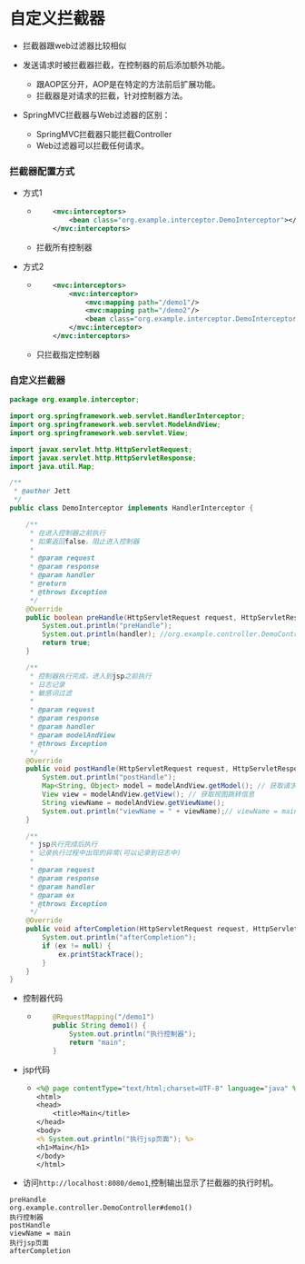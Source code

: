 # 自定义拦截器

- 拦截器跟web过滤器比较相似
- 发送请求时被拦截器拦截，在控制器的前后添加额外功能。
  - 跟AOP区分开，AOP是在特定的方法前后扩展功能。
  - 拦截器是对请求的拦截，针对控制器方法。

- SpringMVC拦截器与Web过滤器的区别：
  - SpringMVC拦截器只能拦截Controller
  - Web过滤器可以拦截任何请求。



### 拦截器配置方式

- 方式1

  - ```xml
        <mvc:interceptors>
            <bean class="org.example.interceptor.DemoInterceptor"></bean>
        </mvc:interceptors>
    ```

  - 拦截所有控制器

- 方式2

  - ```xml
        <mvc:interceptors>
            <mvc:interceptor>
                <mvc:mapping path="/demo1"/>
                <mvc:mapping path="/demo2"/>
                <bean class="org.example.interceptor.DemoInterceptor"></bean>
            </mvc:interceptor>
        </mvc:interceptors>
    ```

  - 只拦截指定控制器



### 自定义拦截器

```java
package org.example.interceptor;

import org.springframework.web.servlet.HandlerInterceptor;
import org.springframework.web.servlet.ModelAndView;
import org.springframework.web.servlet.View;

import javax.servlet.http.HttpServletRequest;
import javax.servlet.http.HttpServletResponse;
import java.util.Map;

/**
 * @author Jett
 */
public class DemoInterceptor implements HandlerInterceptor {

    /**
     * 在进入控制器之前执行
     * 如果返回false，阻止进入控制器
     *
     * @param request
     * @param response
     * @param handler
     * @return
     * @throws Exception
     */
    @Override
    public boolean preHandle(HttpServletRequest request, HttpServletResponse response, Object handler) throws Exception {
        System.out.println("preHandle");
        System.out.println(handler); //org.example.controller.DemoController#demo1() handler就是被拦截的控制器方法
        return true;
    }

    /**
     * 控制器执行完成，进入到jsp之前执行
     * 日志记录
     * 敏感词过滤
     *
     * @param request
     * @param response
     * @param handler
     * @param modelAndView
     * @throws Exception
     */
    @Override
    public void postHandle(HttpServletRequest request, HttpServletResponse response, Object handler, ModelAndView modelAndView) throws Exception {
        System.out.println("postHandle");
        Map<String, Object> model = modelAndView.getModel(); // 获取请求作用域数据
        View view = modelAndView.getView(); // 获取视图跳转信息
        String viewName = modelAndView.getViewName();
        System.out.println("viewName = " + viewName);// viewName = main main是即将要跳转到的jsp页面
    }

    /**
     * jsp执行完成后执行
     * 记录执行过程中出现的异常(可以记录到日志中)
     *
     * @param request
     * @param response
     * @param handler
     * @param ex
     * @throws Exception
     */
    @Override
    public void afterCompletion(HttpServletRequest request, HttpServletResponse response, Object handler, Exception ex) throws Exception {
        System.out.println("afterCompletion");
        if (ex != null) {
            ex.printStackTrace();
        }
    }
}
```

- 控制器代码

  - ```java
        @RequestMapping("/demo1")
        public String demo1() {
            System.out.println("执行控制器");
            return "main";
        }
    ```

- jsp代码

  - ```jsp
    <%@ page contentType="text/html;charset=UTF-8" language="java" %>
    <html>
    <head>
        <title>Main</title>
    </head>
    <body>
    <% System.out.println("执行jsp页面"); %>
    <h1>Main</h1>
    </body>
    </html>
    ```

- 访问`http://localhost:8080/demo1`,控制输出显示了拦截器的执行时机。

```
preHandle
org.example.controller.DemoController#demo1()
执行控制器
postHandle
viewName = main
执行jsp页面
afterCompletion
```

